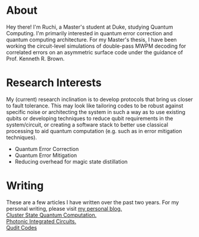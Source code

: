 # About
Hey there! I'm Ruchi, a Master's student at Duke, studying Quantum Computing. I'm primarily interested in quantum error correction and quantum computing architecture.
For my Master's thesis, I have been working the circuit-level simulations of double-pass MWPM decoding for correlated errors on an asymmetric surface code under the guidance of Prof. Kenneth R. Brown.


# Research Interests

My (current) research inclination is to develop protocols that bring us closer to fault tolerance.  This may look like tailoring codes to be robust against specific noise or architecting the system in such a way as to use existing qubits or developing techniques to reduce qubit requirements in the system/circuit, or creating a software stack to better use classical processing to aid quantum computation (e.g. such as in error mitigation techniques).
 
- Quantum Error Correction
- Quantum Error Mitigation
- Reducing overhead for magic state distillation

# Writing
These are a few articles I have written over the past two years. For my personal writing, please visit <a href="https://ruchipendse.blogspot.com/">my personal blog.</a>
<br>
<a href="ruchipendse.github.io/Cluster State Quantum Computation.pdf" target="_blank">Cluster State Quantum Computation.</a>
<br>
<a href="ruchipendse.github.io/Photonic Integrated Circuits.pdf" target="_blank">Photonic Integrated Circuits.</a>
<br>
<a href="ruchipendse.github.io/Qudit Codes.pdf" target="_blank">Qudit Codes</a>



